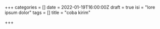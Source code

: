 +++
categories = []
date = 2022-01-19T16:00:00Z
draft = true
isi = "lore ipsum dolor"
tags = []
title = "coba kirim"

+++
